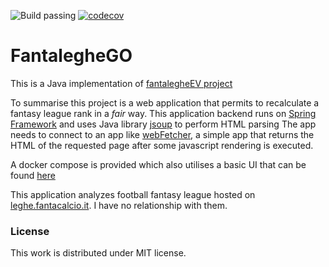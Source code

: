 ![Build passing](https://github.com/antpas14/fantalegheGO/actions/workflows/master.yaml/badge.svg)
[![codecov](https://codecov.io/gh/antpas14/fantalegheGO/graph/badge.svg?token=M2129SSBZJ)](https://codecov.io/gh/antpas14/fantalegheGO)

# FantalegheGO

This is a Java implementation of [fantalegheEV project](https://github.com/antpas14/fantalegheEV-api)

To summarise this project is a web application that permits to recalculate a fantasy league rank in a *fair* way.
This application backend runs on <a href="spring.io">Spring Framework</a> and uses Java library <a href="https://jsoup.org">jsoup</a> to perform HTML parsing
The app needs to connect to an app like <a href="https://github.com/antpas14/webFetcher">webFetcher</a>, a simple app that returns the HTML of the requested page after some javascript rendering is executed.

A docker compose is provided which also utilises a basic UI that can be found <a href="https://github.com/antpas14/fantalegheEV-ui">here</a>

This application analyzes football fantasy league hosted on <a href="http://leghe.fantacalcio.it">leghe.fantacalcio.it</a>. I have no relationship with them.

### License

This work is distributed under MIT license.
